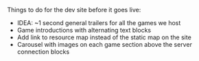 Things to do for the dev site before it goes live:

- IDEA: ~1 second general trailers for all the games we host
- Game introductions with alternating text blocks
- Add link to resource map instead of the static map on the site
- Carousel with images on each game section above the server connection blocks
